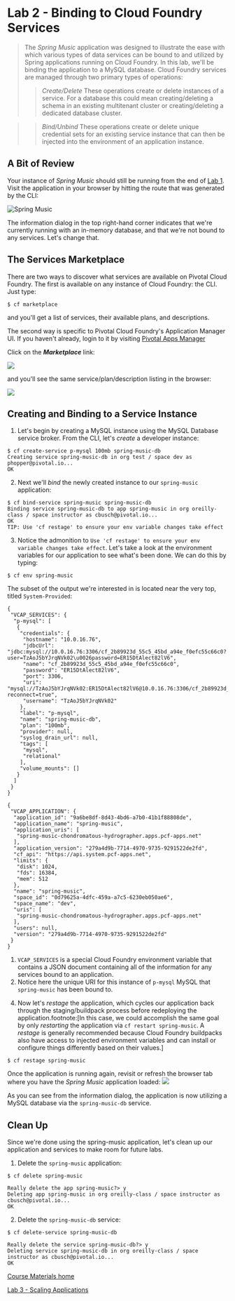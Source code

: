 # Lab 2 - Binding to Cloud Foundry Services

> The _Spring Music_ application was designed to illustrate the ease with which various types of data services can be bound to and utilized by Spring applications running on Cloud Foundry.
In this lab, we'll be binding the application to a MySQL database.
> Cloud Foundry services are managed through two primary types of operations:
> > *Create/Delete*
> >     These operations create or delete instances of a service. For a database this could mean creating/deleting a schema in an existing multitenant cluster or creating/deleting a dedicated database cluster.

> > *Bind/Unbind*
> >     These operations create or delete unique credential sets for an existing service instance that can then be injected into the environment of an application instance.

## A Bit of Review

Your instance of _Spring Music_ should still be running from the end of [Lab 1](../lab_01/lab_01.adoc).
Visit the application in your browser by hitting the route that was generated by the CLI:

![Spring Music](../../Common/images/Spring-Music.png)

The information dialog in the top right-hand corner indicates that we're currently running with an in-memory database, and that we're not bound to any services.
Let's change that.

## The Services Marketplace

There are two ways to discover what services are available on Pivotal Cloud Foundry.
The first is available on any instance of Cloud Foundry: the CLI. Just type:

```
$ cf marketplace
```

and you'll get a list of services, their available plans, and descriptions.

The second way is specific to Pivotal Cloud Foundry's Application Manager UI.
If you haven't already, login to it by visiting [Pivotal Apps Manager](https://apps.system.pcf-apps.net/)

Click on the **_Marketplace_** link:

![](../../Common/images/Marketplace_link.png)

and you'll see the same service/plan/description listing in the browser:

![](../../Common/images/Marketplace.png)

## Creating and Binding to a Service Instance

1. Let's begin by creating a MySQL instance using the MySQL Database service broker.
From the CLI, let's _create_ a developer instance:
```
$ cf create-service p-mysql 100mb spring-music-db
Creating service spring-music-db in org test / space dev as phopper@pivotal.io...
OK
```

2. Next we'll _bind_ the newly created instance to our `spring-music` application:
```
$ cf bind-service spring-music spring-music-db
Binding service spring-music-db to app spring-music in org oreilly-class / space instructor as cbusch@pivotal.io...
OK
TIP: Use 'cf restage' to ensure your env variable changes take effect
```

3. Notice the admonition to `Use 'cf restage' to ensure your env variable changes take effect`.
Let's take a look at the environment variables for our application to see what's been done. We can do this by typing:
```
$ cf env spring-music
```
The subset of the output we're interested in is located near the very top, titled `System-Provided`:
```
{
 "VCAP_SERVICES": {
  "p-mysql": [
   {
    "credentials": {
     "hostname": "10.0.16.76",
     "jdbcUrl": "jdbc:mysql://10.0.16.76:3306/cf_2b89923d_55c5_45bd_a94e_f0efc55c66c0?user=TzAoJ5bYJrqNVk02\u0026password=ER15DtAlect82lV6",
     "name": "cf_2b89923d_55c5_45bd_a94e_f0efc55c66c0",
     "password": "ER15DtAlect82lV6",
     "port": 3306,
     "uri": "mysql://TzAoJ5bYJrqNVk02:ER15DtAlect82lV6@10.0.16.76:3306/cf_2b89923d_55c5_45bd_a94e_f0efc55c66c0?reconnect=true",
     "username": "TzAoJ5bYJrqNVk02"
    },
    "label": "p-mysql",
    "name": "spring-music-db",
    "plan": "100mb",
    "provider": null,
    "syslog_drain_url": null,
    "tags": [
     "mysql",
     "relational"
    ],
    "volume_mounts": []
   }
  ]
 }
}

{
 "VCAP_APPLICATION": {
  "application_id": "9a6be8df-8d43-4bd6-a7b0-41b1f88808de",
  "application_name": "spring-music",
  "application_uris": [
   "spring-music-chondromatous-hydrographer.apps.pcf-apps.net"
  ],
  "application_version": "279a4d9b-7714-4970-9735-9291522de2fd",
  "cf_api": "https://api.system.pcf-apps.net",
  "limits": {
   "disk": 1024,
   "fds": 16384,
   "mem": 512
  },
  "name": "spring-music",
  "space_id": "0d79625a-4dfc-459a-a7c5-6230eb050ae6",
  "space_name": "dev",
  "uris": [
   "spring-music-chondromatous-hydrographer.apps.pcf-apps.net"
  ],
  "users": null,
  "version": "279a4d9b-7714-4970-9735-9291522de2fd"
 }
}
```
1) `VCAP_SERVICES` is a special Cloud Foundry environment variable that contains a JSON document containing all of the information for any services bound to an application.
2) Notice here the unique URI for this instance of `p-mysql` MySQL that `spring-music` has been bound to.

4. Now let's _restage_ the application, which cycles our application back through the staging/buildpack process before redeploying the application.footnote:[In this case, we could accomplish the same goal by only _restarting_ the application via `cf restart spring-music`.
A _restage_ is generally recommended because Cloud Foundry buildpacks also have access to injected environment variables and can install or configure things differently based on their values.]
```
$ cf restage spring-music
```
Once the application is running again, revisit or refresh the browser tab where you have the _Spring Music_ application loaded:
![](../../Common/images/Spring-Music-with-Services.png)

As you can see from the information dialog, the application is now utilizing a MySQL database via the `spring-music-db` service.

## Clean Up

Since we're done using the spring-music application, let's clean up our application and services to make room for future labs.

1. Delete the `spring-music` application:
```
$ cf delete spring-music

Really delete the app spring-music?> y
Deleting app spring-music in org oreilly-class / space instructor as cbusch@pivotal.io...
OK
```
2. Delete the `spring-music-db` service:
```
$ cf delete-service spring-music-db

Really delete the service spring-music-db?> y
Deleting service spring-music-db in org oreilly-class / space instructor as cbusch@pivotal.io...
OK
```

[Course Materials home](../../README.md#course-materials)

[Lab 3 - Scaling Applications](../lab03_scaling/README.md)